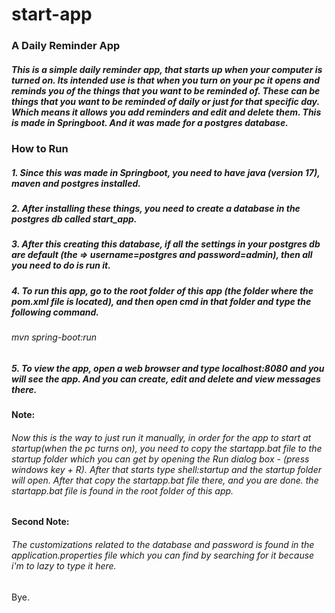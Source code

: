 # start-app
### A Daily Reminder App
##### This is a simple daily reminder app, that starts up when your computer is turned on. Its intended use is that when you turn on your pc it opens and reminds you of the things that you want to be reminded of. These can be things that you want to be reminded of daily or just for that specific day. Which means it allows you add reminders and edit and delete them. This is made in Springboot. And it was made for a postgres database.

### How to Run
##### 1. Since this was made in Springboot, you need to have java (version 17), maven and postgres installed.
##### 2. After installing these things, you need to create a database in the postgres db called start_app. 
##### 3. After this creating this database, if all the settings in your postgres db are default (the => username=postgres and password=admin), then all you need to do is run it.
##### 4. To run this app, go to the root folder of this app (the folder where the pom.xml file is located), and then open cmd in that folder and type the following command. 
  ###### mvn spring-boot:run
##### 5. To view the app, open a web browser and type localhost:8080 and you will see the app. And you can create, edit and delete and view messages there.

#### Note: 
###### Now this is the way to just run it manually, in order for the app to start at startup(when the pc turns on), you need to copy the startapp.bat file to the startup folder which you can get by opening the Run dialog box - (press windows key + R). After that starts type shell:startup and the startup folder will open. After that copy the startapp.bat file there, and you are done. the startapp.bat file is found in the root folder of this app.

#### Second Note:
###### The customizations related to the database and password is found in the application.properties file which you can find by searching for it because i'm to lazy to type it here.
Bye.

